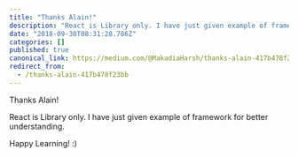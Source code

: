 ```yaml
---
title: "Thanks Alain!"
description: "React is Library only. I have just given example of framework for better understanding."
date: "2018-09-30T08:31:28.786Z"
categories: []
published: true
canonical_link: https://medium.com/@MakadiaHarsh/thanks-alain-417b478f23bb
redirect_from:
  - /thanks-alain-417b478f23bb
---
```


Thanks Alain!

React is Library only. I have just given example of framework for better understanding.

Happy Learning! :)
